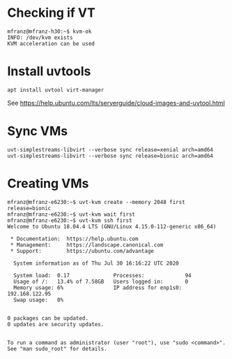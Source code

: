 # Checking if VT

```
mfranz@mfranz-h30:~$ kvm-ok 
INFO: /dev/kvm exists
KVM acceleration can be used
```

# Install  uvtools
```apt install uvtool virt-manager```

See https://help.ubuntu.com/lts/serverguide/cloud-images-and-uvtool.html

# Sync VMs

```
uvt-simplestreams-libvirt --verbose sync release=xenial arch=amd64
uvt-simplestreams-libvirt --verbose sync release=bionic arch=amd64
```

# Creating VMs

```
mfranz@mfranz-e6230:~$ uvt-kvm create --memory 2048 first release=bionic
mfranz@mfranz-e6230:~$ uvt-kvm wait first
mfranz@mfranz-e6230:~$ uvt-kvm ssh first
Welcome to Ubuntu 18.04.4 LTS (GNU/Linux 4.15.0-112-generic x86_64)

 * Documentation:  https://help.ubuntu.com
 * Management:     https://landscape.canonical.com
 * Support:        https://ubuntu.com/advantage

  System information as of Thu Jul 30 16:16:22 UTC 2020

  System load:  0.17              Processes:             94
  Usage of /:   13.4% of 7.58GB   Users logged in:       0
  Memory usage: 6%                IP address for enp1s0: 192.168.122.95
  Swap usage:   0%


0 packages can be updated.
0 updates are security updates.


To run a command as administrator (user "root"), use "sudo <command>".
See "man sudo_root" for details.
```
